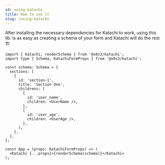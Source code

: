 ```yaml
---
id: using-katachi
title: How to use it
slug: /using-katachi
---
```


After installing the necessary dependencies for Katachi to work, using this lib.
is as easy as creating a schema of your form and Katachi will do the rest 🏗

```tsx
import { Katachi, renderSchema } from '@x0s3/katachi';
import type { Schema, KatachiFormProps } from '@x0s3/katachi';

const schema: Schema = {
  sections: [
    {
      id: 'section-1',
      title: 'Section One',
      childrens: [
        {
          id: 'user_name',
          children: <UserName />,
        },
        {
          id: 'user_age',
          children: <UserAge />,
        },
      ],
    },
  ],
};

const App = (props: KatachiFormProps) => (
  <Katachi {...props}>{renderSchema(schema)}</Katachi>
);
```
